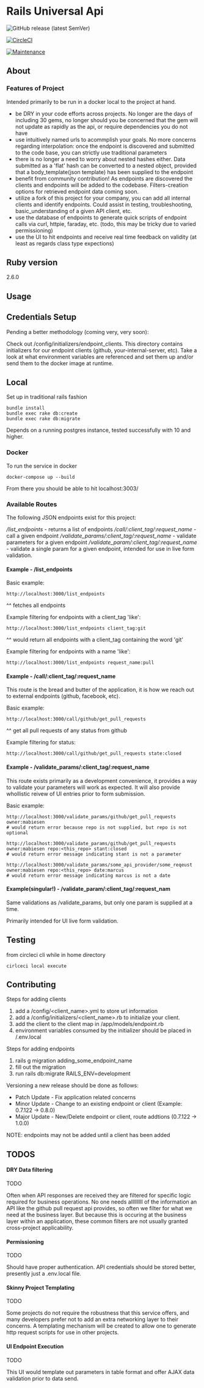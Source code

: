 # Rails Universal Api

![GitHub release (latest SemVer)](https://img.shields.io/github/v/release/mabiesen/rails_universal_api)

[![CircleCI](https://circleci.com/gh/mabiesen/rails_universal_api.svg?style=svg&circle-token=9ec2448fe91308350282e35c836d082a52706af6)](<LINK>)

[![Maintenance](https://img.shields.io/badge/Maintained%3F-yes-green.svg)](https://GitHub.com/mabiesen/rails_universal_api/graphs/commit-activity)


## About

### Features of Project

Intended primarily to be run in a docker local to the project at hand.

* be DRY in your code efforts across projects.  No longer are the days of including 30 gems, no longer should you be concerned that the gem will not update as rapidly as the api, or require dependencies you do not have
* use intuitively named urls to acommplish your goals.  No more concerns regarding interpolation: once the endpoint is discovered and submitted to the code base, you can strictly use traditional parameters
* there is no longer a need to worry about nested hashes either.  Data submitted as a 'flat' hash can be converted to a nested object, provided that a body_template(json template) has been supplied to the endpoint
* benefit from community contribution! As endpoints are discovered the clients and endpoints will be added to the codebase.  Filters-creation options for retrieved endpoint data coming soon.
* utilize a fork of this project for your company, you can add all internal clients and identify endpoints.  Could assist in testing, troubleshooting, basic_understanding of a given API client, etc. 
* use the database of endpoints to generate quick scripts of endpoint calls via curl, httpie, faraday, etc. (todo, this may be tricky due to varied permissioning)
* use the UI to hit endpoints and receive real time feedback on validity (at least as regards class type expections)

## Ruby version

2.6.0

## Usage

## Credentials Setup

Pending a better methodology (coming very, very soon):

Check out /config/initializers/endpoint_clients.  This directory contains initializers for our endpoint clients (github, your-internal-server, etc).  Take a look at what environment variables are referenced and set them up and/or send them to the docker image at runtime.

## Local

Set up in traditional rails fashion
```
bundle install
bundle exec rake db:create
bundle exec rake db:migrate
```

Depends on a running postgres instance, tested successfully with 10 and higher.

### Docker

To run the service in docker

```
docker-compose up --build
```

From there you should be able to hit localhost:3003/

### Available Routes

The following JSON endpoints exist for this project:

*/list_endpoints* - returns a list of endpoints
*/call/:client_tag/:request_name* - call a given endpoint
*/validate_params/:client_tag/:request_name* - validate parameters for a given endpoint
*/validate_param/:client_tag/:request_name* - validate a single param for a given endpoint, intended for use in live form validation.

#### Example - /list_endpoints
Basic example:
```
http://localhost:3000/list_endpoints
```
^^ fetches all endpoints

Example filtering for endpoints with a client_tag 'like':
```
http://localhost:3000/list_endpoints client_tag:git
```
^^ would return all endpoints with a client_tag containing the word 'git'

Example filtering for endpoints with a name 'like':
```
http://localhost:3000/list_endpoints request_name:pull
```

#### Example - /call/:client_tag/:request_name

This route is the bread and butter of the application, it is how we reach out to external endpoints (github, facebook, etc).

Basic example:
```
http://localhost:3000/call/github/get_pull_requests
```
^^ get all pull requests of any status from github

Example filtering for status:
```
http://localhost:3000/call/github/get_pull_requests state:closed
```

#### Example - /validate_params/:client_tag/:request_name

This route exists primarily as a development convenience, it provides a way to validate your parameters will work as expected.  It will also provide whollistic reivew of UI entries prior to form submission.

Basic example:
```
http://localhost:3000/validate_params/github/get_pull_requests owner:mabiesen
# would return error because repo is not supplied, but repo is not optional

http://localhost:3000/validate_params/github/get_pull_requests owner:mabiesen repo:<this_repo> stant:closed
# would return error message indicating stant is not a parameter

http://localhost:3000/validate_params/some_api_provider/some_reqeust  owner:mabiesen repo:<this_repo> date:marcus
# would return error message indicating marcus is not a date
```

#### Example(singular!) - /validate_param/:client_tag/:request_nam

Same validations as /validate_params, but only one param is supplied at a time.

Primarily intended for UI live form validation.

## Testing

from circleci cli while in home directory

```
cirlceci local execute
```

## Contributing

Steps for adding clients
1. add a /config/\<client_name\>.yml to store url information
2. add a /config/initializers/\<client_name\>.rb to initialize your client.
3. add the client to the client map in /app/models/endpoint.rb
4. environment variables consumed by the initializer should be placed in /.env.local

Steps for adding endpoints
1. rails g migration adding_some_endpoint_name
2. fill out the migration
3. run rails db:migrate RAILS_ENV=development

Versioning a new release should be done as follows:
- Patch Update - Fix application related concerns
- Minor Update - Change to an existing endpoint or client (Example: 0.7.122 -> 0.8.0)
- Major Update - New/Delete endpoint or client, route addtions  (0.7.122 -> 1.0.0)

NOTE: endpoints may not be added until a client has been added

## TODOS

#### DRY Data filtering

TODO

Often when API responses are received they are filtered for specific logic required for business operations.  No one needs alllllllll of the information an API like  the github pull request api provides, so often we filter for what we need at the business layer.  But because this is occuring at the business layer within an application, these common filters are not usually granted cross-project applicability.

#### Permissioning

TODO

Should have proper authentication.  API credentials should be stored better, presently just a .env.local file.

#### Skinny Project Templating

TODO

Some projects do not require the robustness that this service offers, and many developers prefer not to add an extra networking layer to their concerns.  A templating mechanism will be created to allow one to generate http request scripts for use in other projects.

#### UI Endpoint Execution

TODO

This UI would template out parameters in table format and offer AJAX data validation prior to data send.
